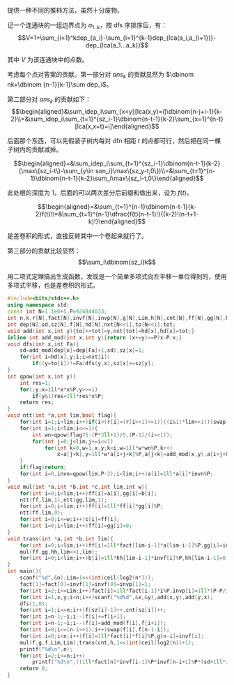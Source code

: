 提供一种不同的推柿方法，虽然十分废物。

记一个连通块的一组边界点为 $a_{1..k}$，按 dfs 序排序后，有：
$$V=1+\sum_{i=1}^kdep_{a_i}-\sum_{i=1}^{k-1}dep_{lca(a_i,a_{i+1})}-dep_{lca(a_1...a_k)}$$

其中 $V$ 为该连通块中的点数。

考虑每个点对答案的贡献，第一部分对 $ans_k$ 的贡献显然为 $\dbinom nk+\dbinom {n-1}{k-1}\sum dep_i$。

第二部分对 $ans_k$ 的贡献如下：
$$\begin{aligned}&\sum_idep_i\sum_{x<y}[lca(x,y)=i]\dbinom{n-j+i-1}{k-2}\\=&\sum_idep_i\sum_{t=1}^{sz_i-1}\dbinom{n-t-1}{k-2}\sum_{x=1}^{n-t}[lca(x,x+t)=i]\end{aligned}$$

后面那个东西，可以先假装子树内每对 dfn 相距 $t$ 的点都可行，然后把在同一棵子树内的贡献减掉。

$$\begin{aligned}=&\sum_idep_i\sum_{t=1}^{sz_i-1}\dbinom{n-t-1}{k-2}(\max\{sz_i-t\}-\sum_{y\in son_i}\max\{sz_y-t,0\})\\=&\sum_{t=1}^{n-1}\dbinom{n-t-1}{k-2}\sum_i\max\{sz_i-t,0\}\end{aligned}$$

此处根的深度为 $1$，后面的可以两次差分后前缀和做出来，设为 $f(t)$。

$$\begin{aligned}=&\sum_{t=1}^{n-1}\dbinom{n-t-1}{k-2}f(t)\\=&\sum_{t=1}^{n-1}\dfrac{f(t)(n-t-1)!}{(k-2)!(n-t+1-k)!}\end{aligned}$$

是差卷积的形式，直接反转其中一个卷起来就行了。

第三部分的贡献比较显然：
$$\sum_i\dbinom{sz_i}k$$

用二项式定理搞出生成函数，发现是一个简单多项式向左平移一单位得到的，使用多项式平移，也是差卷积的形式。

```cpp
#include<bits/stdc++.h>
using namespace std;
const int N=1.1e6+5,P=924844033;
int n,k,r[N],fact[N],invf[N],invp[N],g[N],Lim,h[N],cnt[N],ff[N],gg[N],hh[N];
int dep[N],sd,sz[N],f[N],hd[N],nxt[N<<1],to[N<<1],tot;
void add(int x,int y){to[++tot]=y,nxt[tot]=hd[x],hd[x]=tot;}
inline int add_mod(int x,int y){return (x+=y)>=P?x-P:x;}
void dfs(int x,int Fa){
	sd=add_mod(dep[x]=dep[Fa]+1,sd),sz[x]=1;
	for(int i=hd[x],y;i;i=nxt[i])
		if((y=to[i])!=Fa)dfs(y,x),sz[x]+=sz[y];
}
int qpow(int x,int y){
	int res=1;
	for(;y;x=1ll*x*x%P,y>>=1)
		if(y&1)res=1ll*res*x%P;
	return res;
}
void ntt(int *a,int lim,bool flag){
	for(int i=1;i<lim;i++)if(i<(r[i]=(r[i>>1]>>1)|((i&1)*lim>>1)))swap(a[i],a[r[i]]);
	for(int i=1;i<lim;i<<=1){
		int wn=qpow(flag?5:(P*3ll+1)/5,(P-1)/(i<<1));
		for(int j=0;j<lim;j+=i<<1)
			for(int k=0,w=1,x,y;k<i;w=1ll*w*wn%P,k++)
				x=a[j+k],y=1ll*w*a[i+j+k]%P,a[j+k]=add_mod(x,y),a[i+j+k]=add_mod(x,P-y);
	}
	if(flag)return;
	for(int i=0,invn=qpow(lim,P-2);i<lim;i++)a[i]=1ll*a[i]*invn%P;
}
void mul(int *a,int *b,int *c,int lim,int w){
	for(int i=0;i<lim;i++)ff[i]=a[i],gg[i]=b[i];
	ntt(ff,lim,1),ntt(gg,lim,1);
	for(int i=0;i<lim;i++)ff[i]=1ll*ff[i]*gg[i]%P;
	ntt(ff,lim,0);
	for(int i=0;i<=w;i++)c[i]=ff[i];
	for(int i=0;i<lim;i++)ff[i]=gg[i]=0;
}
void trans(int *a,int *b,int lim){
	for(int i=0;i<lim;i++)ff[i]=1ll*fact[lim-i-1]*a[lim-i-1]%P,gg[i]=invf[i];
	mul(ff,gg,hh,lim<<1,lim);
	for(int i=0;i<lim;i++)b[i]=1ll*hh[lim-i-1]*invf[i]%P,hh[lim-i-1]=0;
}
int main(){
	scanf("%d",&n);Lim=1<<(int)ceil(log2(n*3));
	fact[1]=fact[0]=invf[1]=invf[0]=invp[1]=1;
	for(int i=2;i<=Lim;i++)fact[i]=1ll*fact[i-1]*i%P,invp[i]=1ll*(P-P/i)*invp[P%i]%P,invf[i]=1ll*invf[i-1]*invp[i]%P;
	for(int i=1,x,y;i<n;i++)scanf("%d%d",&x,&y),add(x,y),add(y,x);
	dfs(1,0);
	for(int i=1;i<=n;i++)f[sz[i]-1]++,cnt[sz[i]]++;
	for(int i=n-1;~i;i--)f[i]+=f[i+1];
	for(int i=n-1;~i;i--)f[i]=add_mod(f[i],f[i+1]);
	for(int i=0;i<=(n-1>>1);i++)swap(f[i],f[n-1-i]);
	for(int i=0;i<n;i++)f[i]=1ll*fact[i]*f[i]%P,g[n-i]=invf[i];
	mul(f,g,f,Lim,Lim),trans(cnt,h,1<<(int)ceil(log2(n))+1);
	printf("%d\n",n);
	for(int i=2;i<=n;i++)
		printf("%d\n",((1ll*fact[n]*invf[i-1]%P*invf[n-i+1]%P*(sd+1ll*invp[i]*(n-i+1)%P)%P-1ll*invf[i-2]*f[n+i-2]%P-h[i])%P+P)%P);
	return 0;
}
```